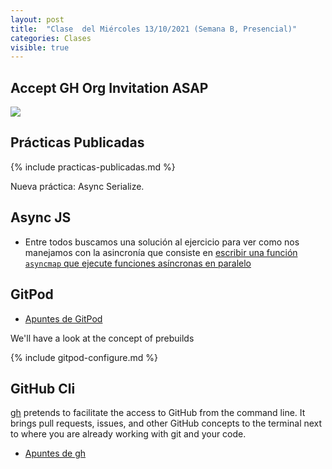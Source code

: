 ```yaml
---
layout: post
title:  "Clase  del Miércoles 13/10/2021 (Semana B, Presencial)"
categories: Clases
visible: true
---
```



## Accept GH Org Invitation ASAP

![]({{site.baseurl}}/assets/images/pending-invitations.png)

## Prácticas Publicadas

{% include practicas-publicadas.md %}

Nueva práctica: Async Serialize.

## Async JS

* Entre todos buscamos una solución al ejercicio para ver como nos manejamos con la asincronía que consiste en [escribir una función `asyncmap` que ejecute funciones asíncronas en paralelo]({{site.baseurl}}/practicas/07p7-t2-asyncmap.html)

## GitPod

* [Apuntes de GitPod]({{site.baseurl}}/tema1-introduccion/gitpod)

We'll have a look at the concept of prebuilds

{% include gitpod-configure.md %}


## GitHub Cli

[gh](https://cli.github.com/manual/) pretends to facilitate the access to GitHub from the command line. It brings pull requests, issues, and other GitHub concepts to the terminal next to where you are already working with git and your code.

* [Apuntes de gh]({{site.baseurl}}/tema1-introduccion/gh)

